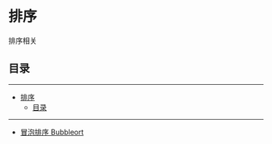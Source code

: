 # 排序

排序相关

## 目录

---

<!--ts-->
   * [排序](#排序)
      * [目录](#目录)

<!-- Added by: runner, at: Mon Mar 29 09:44:18 UTC 2021 -->

<!--te-->

---

- [冒泡排序 Bubbleort](sort.go)
